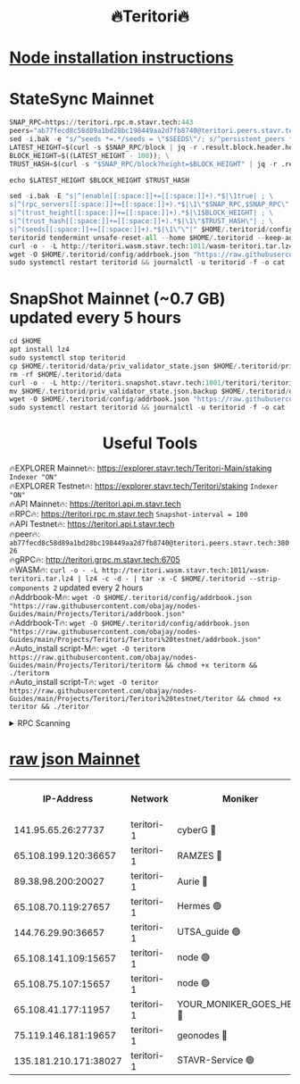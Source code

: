<h1 align="center"> 🔥Teritori🔥</h1>


[Node installation instructions](https://github.com/obajay/nodes-Guides/tree/main/Projects/Teritori)
=

# StateSync Mainnet
```python
SNAP_RPC=https://teritori.rpc.m.stavr.tech:443
peers="ab77fecd8c58d89a1bd28bc198449aa2d7fb8740@teritori.peers.stavr.tech:38026"
sed -i.bak -e "s/^seeds *=.*/seeds = \"$SEEDS\"/; s/^persistent_peers *=.*/persistent_peers = \"$PEERS\"/" $HOME/.teritorid/config/config.toml
LATEST_HEIGHT=$(curl -s $SNAP_RPC/block | jq -r .result.block.header.height); \
BLOCK_HEIGHT=$((LATEST_HEIGHT - 100)); \
TRUST_HASH=$(curl -s "$SNAP_RPC/block?height=$BLOCK_HEIGHT" | jq -r .result.block_id.hash)

echo $LATEST_HEIGHT $BLOCK_HEIGHT $TRUST_HASH

sed -i.bak -E "s|^(enable[[:space:]]+=[[:space:]]+).*$|\1true| ; \
s|^(rpc_servers[[:space:]]+=[[:space:]]+).*$|\1\"$SNAP_RPC,$SNAP_RPC\"| ; \
s|^(trust_height[[:space:]]+=[[:space:]]+).*$|\1$BLOCK_HEIGHT| ; \
s|^(trust_hash[[:space:]]+=[[:space:]]+).*$|\1\"$TRUST_HASH\"| ; \
s|^(seeds[[:space:]]+=[[:space:]]+).*$|\1\"\"|" $HOME/.teritorid/config/config.toml
teritorid tendermint unsafe-reset-all --home $HOME/.teritorid --keep-addr-book
curl -o - -L http://teritori.wasm.stavr.tech:1011/wasm-teritori.tar.lz4 | lz4 -c -d - | tar -x -C $HOME/.teritorid --strip-components 2
wget -O $HOME/.teritorid/config/addrbook.json "https://raw.githubusercontent.com/obajay/nodes-Guides/main/Projects/Teritori/addrbook.json"
sudo systemctl restart teritorid && journalctl -u teritorid -f -o cat
```

# SnapShot Mainnet (~0.7 GB) updated every 5 hours
```python
cd $HOME
apt install lz4
sudo systemctl stop teritorid
cp $HOME/.teritorid/data/priv_validator_state.json $HOME/.teritorid/priv_validator_state.json.backup
rm -rf $HOME/.teritorid/data
curl -o - -L http://teritori.snapshot.stavr.tech:1001/teritori/teritori-snap.tar.lz4 | lz4 -c -d - | tar -x -C $HOME/.teritorid --strip-components 2
mv $HOME/.teritorid/priv_validator_state.json.backup $HOME/.teritorid/data/priv_validator_state.json
wget -O $HOME/.teritorid/config/addrbook.json "https://raw.githubusercontent.com/obajay/nodes-Guides/main/Projects/Teritori/addrbook.json"
sudo systemctl restart teritorid && journalctl -u teritorid -f -o cat
```
 <h1 align="center"> Useful Tools</h1>

🔥EXPLORER Mainnet🔥:      https://explorer.stavr.tech/Teritori-Main/staking      `Indexer "ON"` \
🔥EXPLORER Testnet🔥:        https://explorer.stavr.tech/Teritori/staking            `Indexer "ON"` \
🔥API Mainnet🔥:                   https://teritori.api.m.stavr.tech \
🔥RPC🔥:                                   https://teritori.rpc.m.stavr.tech                         `Snapshot-interval = 100` \
🔥API Testnet🔥:                     https://teritori.api.t.stavr.tech \
🔥peer🔥:                     `ab77fecd8c58d89a1bd28bc198449aa2d7fb8740@teritori.peers.stavr.tech:38026` \
🔥gRPC🔥:                                http://teritori.grpc.m.stavr.tech:6705 \
🔥WASM🔥: ```curl -o - -L http://teritori.wasm.stavr.tech:1011/wasm-teritori.tar.lz4 | lz4 -c -d - | tar -x -C $HOME/.teritorid --strip-components 2``` updated every 2 hours \
🔥Addrbook-M🔥:    ```wget -O $HOME/.teritorid/config/addrbook.json "https://raw.githubusercontent.com/obajay/nodes-Guides/main/Projects/Teritori/addrbook.json"``` \
🔥Addrbook-T🔥:    ```wget -O $HOME/.teritorid/config/addrbook.json "https://raw.githubusercontent.com/obajay/nodes-Guides/main/Projects/Teritori/Teritori%20testnet/addrbook.json"``` \
🔥Auto_install script-M🔥: ```wget -O teritorm https://raw.githubusercontent.com/obajay/nodes-Guides/main/Projects/Teritori/teritorm && chmod +x teritorm && ./teritorm``` \
🔥Auto_install script-T🔥: ```wget -O teritor https://raw.githubusercontent.com/obajay/nodes-Guides/main/Projects/Teritori/Teritori%20testnet/teritor && chmod +x teritor && ./teritor```

<details>
<summary>RPC Scanning</summary>

<h2 align="center"> We scan nodes in real time every 4 hours. And we provide the final result of RPC endpoints.
We cannot influence the operation of these nodes in any way. </h2>


```python
If Voting Power is higher than 0 --> then the Node is a validator of the network and may be subject to attack and be a potential threat to the chain.
```
```python
We marked such validators with a red symbol
```

</details>

[raw json Mainnet](https://rpc-check.teritorim.stavr.tech/teritorim/rpc-teritorim-result.json)
=



<table><tr><th>IP-Address</th><th>Network</th><th>Moniker</th><th>Latest Block Height</th><th>Earliest Block Height</th><th>Catching Up</th><th>Tx Index</th><th>Voting Power</th><th>Scan Time</th></tr><tr><td>141.95.65.26:27737</td><td>teritori-1</td><td>cyberG 🔴</td><td>7528650</td><td>4258001</td><td>False</td><td>off</td><td>864044</td><td>2024-02-21T01:25:17.675519789UTC</td></tr><tr><td>65.108.199.120:36657</td><td>teritori-1</td><td>RAMZES 🔴</td><td>7528642</td><td>5996001</td><td>False</td><td>on</td><td>779117</td><td>2024-02-21T01:24:31.417134031UTC</td></tr><tr><td>89.38.98.200:20027</td><td>teritori-1</td><td>Aurie 🔴</td><td>7528651</td><td>6864001</td><td>False</td><td>on</td><td>119694</td><td>2024-02-21T01:25:22.779400213UTC</td></tr><tr><td>65.108.70.119:27657</td><td>teritori-1</td><td>Hermes 🟢</td><td>7528651</td><td>7203180</td><td>False</td><td>on</td><td>0</td><td>2024-02-21T01:25:23.130767620UTC</td></tr><tr><td>144.76.29.90:36657</td><td>teritori-1</td><td>UTSA_guide 🟢</td><td>7528649</td><td>7208001</td><td>False</td><td>on</td><td>0</td><td>2024-02-21T01:25:13.295425670UTC</td></tr><tr><td>65.108.141.109:15657</td><td>teritori-1</td><td>node 🟢</td><td>7528651</td><td>7284986</td><td>False</td><td>on</td><td>0</td><td>2024-02-21T01:25:22.443910868UTC</td></tr><tr><td>65.108.75.107:15657</td><td>teritori-1</td><td>node 🟢</td><td>7528656</td><td>7358868</td><td>False</td><td>on</td><td>0</td><td>2024-02-21T01:25:50.325501399UTC</td></tr><tr><td>65.108.41.177:11957</td><td>teritori-1</td><td>YOUR_MONIKER_GOES_HERE 🔴</td><td>7528642</td><td>7447180</td><td>False</td><td>on</td><td>2508</td><td>2024-02-21T01:24:31.872749228UTC</td></tr><tr><td>75.119.146.181:19657</td><td>teritori-1</td><td>geonodes 🔴</td><td>7528650</td><td>7477201</td><td>False</td><td>on</td><td>37156</td><td>2024-02-21T01:25:20.048516578UTC</td></tr><tr><td>135.181.210.171:38027</td><td>teritori-1</td><td>STAVR-Service 🟢</td><td>7528638</td><td>7527001</td><td>False</td><td>on</td><td>0</td><td>2024-02-21T01:24:10.253556784UTC</td></tr></table>
